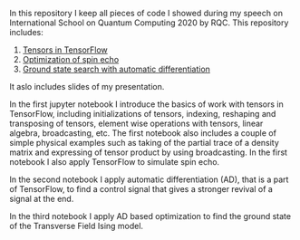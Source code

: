 In this repository I keep all pieces of code I showed during my speech on International School on Quantum Computing 2020 by RQC.
This repository includes:
1. [Tensors in TensorFlow](https://colab.research.google.com/github/LuchnikovI/RQC_School_Rapid_prototyping/blob/master/1_Tensors_in_TensorFlow.ipynb)
2. [Optimization of spin echo](https://colab.research.google.com/github/LuchnikovI/RQC_School_Rapid_prototyping/blob/master/2_Optimization_of_spin_echo.ipynb)
3. [Ground state search with automatic differentiation](https://colab.research.google.com/github/LuchnikovI/RQC_School_Rapid_prototyping/blob/master/3_Ground_state_of_spin_chain.ipynb)

It aslo includes slides of my presentation.

In the first jupyter notebook I introduce the basics of work with tensors in TensorFlow, including initializations of tensors, indexing, reshaping and transposing of tensors, element wise operations with tensors, linear algebra, broadcasting, etc. The first notebook also includes a couple of simple physical examples such as taking of the partial trace of a density matrix and expressing of tensor product by using broadcasting. In the first notebook I also apply TensorFlow to simulate spin echo.

In the second notebook I apply automatic differentiation (AD), that is a part of TensorFlow, to find a control signal that gives a stronger revival of a signal at the end.

In the third notebook I apply AD based optimization to find the ground state of the Transverse Field Ising model.
